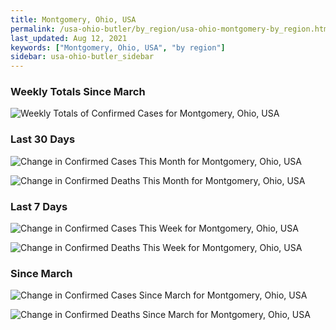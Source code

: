 ```yaml
---
title: Montgomery, Ohio, USA
permalink: /usa-ohio-butler/by_region/usa-ohio-montgomery-by_region.html
last_updated: Aug 12, 2021
keywords: ["Montgomery, Ohio, USA", "by region"]
sidebar: usa-ohio-butler_sidebar
---
```


<h3>Weekly Totals Since March</h3>

![Weekly Totals of Confirmed Cases for Montgomery, Ohio, USA](/covid_tracker/images/graphs/usa-ohio-montgomery-weekly_totals_graph.png)

<h3>Last 30 Days</h3>

![Change in Confirmed Cases This Month for Montgomery, Ohio, USA](/covid_tracker/images/graphs/usa-ohio-montgomery-delta_confirmed-30_days_graph.png)

![Change in Confirmed Deaths This Month for Montgomery, Ohio, USA](/covid_tracker/images/graphs/usa-ohio-montgomery-delta_deaths-30_days_graph.png)

<h3>Last 7 Days</h3>

![Change in Confirmed Cases This Week for Montgomery, Ohio, USA](/covid_tracker/images/graphs/usa-ohio-montgomery-delta_confirmed-7_days_graph.png)

![Change in Confirmed Deaths This Week for Montgomery, Ohio, USA](/covid_tracker/images/graphs/usa-ohio-montgomery-delta_deaths-7_days_graph.png)

<h3>Since March</h3>

![Change in Confirmed Cases Since March for Montgomery, Ohio, USA](/covid_tracker/images/graphs/usa-ohio-montgomery-delta_confirmed-since_march_graph.png)

![Change in Confirmed Deaths Since March for Montgomery, Ohio, USA](/covid_tracker/images/graphs/usa-ohio-montgomery-delta_deaths-since_march_graph.png)
